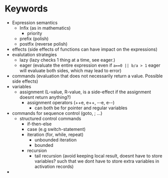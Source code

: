 # Keywords
* Expression semantics
	* Infix  (as in mathematics)
		* priority
	* prefix (polish)
	* postfix (reverse polish)
* effects (side effects of functions can have impact on the expressions)
* evalutation strategies
	* lazy (lazy checks 1 thing at a time, see eager.)
	* eager (evaluate the entire expression even if `a==0 || b/a > 1` eager will evaluate both sides, which may lead to error)
* commands (evaluation that does not necessarily return a value. Possible side effects)
* variables
	* assignment (L-value, R-value, is a side-effect if the assignment doesnt return anything?)
		* assignment operators (++e, e++, --e, e--)
			* can both be for pointer and regular variables
* commands for sequence control (goto, ; ...)
	* structured control commands
		* if-then-else
		* case (e.g switch-statement)
		* iteration (for, while, repeat)
			* unbounded iteration
			* bounded
		* recursion
			* tail recursion (avoid keeping local result, doesnt have to store variables? such that we dont have to store extra variables in activation records)
* 